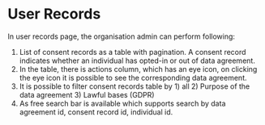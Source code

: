 # User Records

In user records page, the organisation admin can perform following:

1. List of consent records as a table with pagination. A consent record indicates whether an individual has opted-in or out of data agreement.
2. In the table, there is actions column, which has an eye icon, on clicking the eye icon it is possible to see the corresponding data agreement.
3. It is possible to filter consent records table by 1) all 2) Purpose of the data agreement 3) Lawful bases (GDPR)
4. As free search bar is available which supports search by data agreement id, consent record id, individual id.